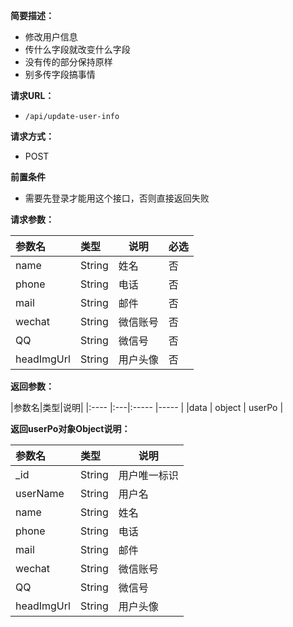 **简要描述：** 

- 修改用户信息
- 传什么字段就改变什么字段
- 没有传的部分保持原样
- 别多传字段搞事情


**请求URL：** 
- ` /api/update-user-info `
  
**请求方式：**
- POST 

**前置条件**
- 需要先登录才能用这个接口，否则直接返回失败

**请求参数：** 

|参数名|类型|说明| 必选 |
|:---- |:----- |-----  |-----|
|name |String   |姓名    | 否
|phone |String   |电话    | 否
|mail |String   |邮件    | 否
|wechat |String   |微信账号    | 否
|QQ |String   |微信号    | 否
|headImgUrl |String   |用户头像 | 否


**返回参数：** 

|参数名|类型|说明|
|:----    |:---|:----- |-----   |
|data | object   |   userPo    |

**返回userPo对象Object说明：** 

|参数名|类型|说明|
|:---- |:----- |-----  |
|_id   |String   |用户唯一标识       |
|userName |String   |用户名     |
|name |String   |姓名    |
|phone |String   |电话    |
|mail |String   |邮件    |
|wechat |String   |微信账号    |
|QQ |String   |微信号    |
|headImgUrl |String   |用户头像     |





